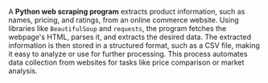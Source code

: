 A **Python web scraping program** extracts product information, such as names, pricing, and ratings, from an online commerce website. Using libraries like `BeautifulSoup` and `requests`, the program fetches the webpage's HTML, parses it, and extracts the desired data. The extracted information is then stored in a structured format, such as a CSV file, making it easy to analyze or use for further processing. This process automates data collection from websites for tasks like price comparison or market analysis.
